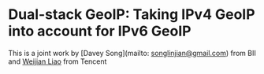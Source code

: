 #  Dual-stack GeoIP: Taking IPv4 GeoIP into account for IPv6 GeoIP 

This is a joint work by [Davey Song](mailto: songlinjian@gmail.com) from BII and  [Weijian Liao](mailto:weijianliao@tencent.com) from Tencent